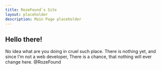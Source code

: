 ```yaml
---
title: RozeFound`s Site
layout: placeholder
description: Main Page placeholder
---
```


## Hello there!
No idea what are you doing in cruel such place.
There is nothing yet, and since I'm not a web developer,
There is a chance, that nothing will ever change here.
@RozeFound